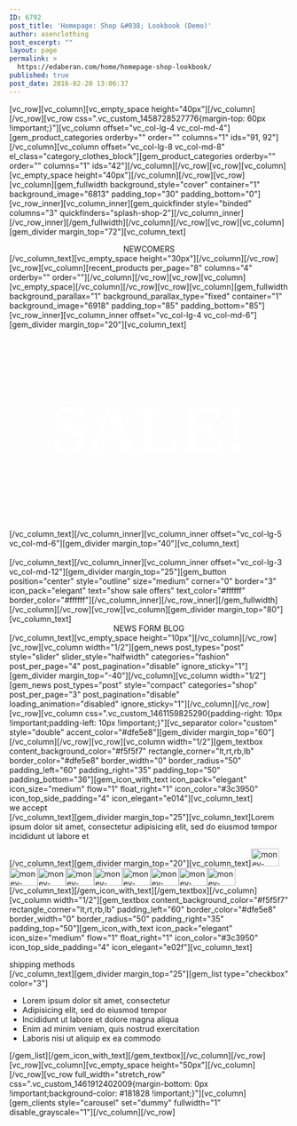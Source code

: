 ```yaml
---
ID: 6792
post_title: 'Homepage: Shop &#038; Lookbook (Demo)'
author: asenclothing
post_excerpt: ""
layout: page
permalink: >
  https://edaberan.com/home/homepage-shop-lookbook/
published: true
post_date: 2016-02-20 13:06:37
---
```

[vc_row][vc_column][vc_empty_space height="40px"][/vc_column][/vc_row][vc_row css=".vc_custom_1458728527776{margin-top: 60px !important;}"][vc_column offset="vc_col-lg-4 vc_col-md-4"][gem_product_categories orderby="" order="" columns="1" ids="91, 92"][/vc_column][vc_column offset="vc_col-lg-8 vc_col-md-8" el_class="category_clothes_block"][gem_product_categories orderby="" order="" columns="1" ids="42"][/vc_column][/vc_row][vc_row][vc_column][vc_empty_space height="40px"][/vc_column][/vc_row][vc_row][vc_column][gem_fullwidth background_style="cover" container="1" background_image="6813" padding_top="30" padding_bottom="0"][vc_row_inner][vc_column_inner][gem_quickfinder style="binded" columns="3" quickfinders="splash-shop-2"][/vc_column_inner][/vc_row_inner][/gem_fullwidth][/vc_column][/vc_row][vc_row][vc_column][gem_divider margin_top="72"][vc_column_text]
<div class="title-h1" style="text-align: center;"><span class="light">NEWCOMERS</span></div>
[/vc_column_text][vc_empty_space height="30px"][/vc_column][/vc_row][vc_row][vc_column][recent_products per_page="8" columns="4" orderby="" order=""][/vc_column][/vc_row][vc_row][vc_column][vc_empty_space][/vc_column][/vc_row][vc_row][vc_column][gem_fullwidth background_parallax="1" background_parallax_type="fixed" container="1" background_image="6918" padding_top="85" padding_bottom="85"][vc_row_inner][vc_column_inner offset="vc_col-lg-4 vc_col-md-6"][gem_divider margin_top="20"][vc_column_text]
<p style="text-align: center; font-size: 120px; font-weight: bold; color: #ffffff; font-family: 'Montserrat'; line-height: 120px;">SALE!</p>
[/vc_column_text][/vc_column_inner][vc_column_inner offset="vc_col-lg-5 vc_col-md-6"][gem_divider margin_top="40"][vc_column_text]
<div class="styled-subtitle" style="text-align: center; color: #ffffff;">Awesome Total Sale -70%Off For All
Collection During This Season!</div>
[/vc_column_text][/vc_column_inner][vc_column_inner offset="vc_col-lg-3 vc_col-md-12"][gem_divider margin_top="25"][gem_button position="center" style="outline" size="medium" corner="0" border="3" icon_pack="elegant" text="show sale offers" text_color="#ffffff" border_color="#ffffff"][/vc_column_inner][/vc_row_inner][/gem_fullwidth][/vc_column][/vc_row][vc_row][vc_column][gem_divider margin_top="80"][vc_column_text]
<div class="title-h2" style="text-align: center;"><span class="light">NEWS FORM BLOG</span></div>
[/vc_column_text][vc_empty_space height="10px"][/vc_column][/vc_row][vc_row][vc_column width="1/2"][gem_news post_types="post" style="slider" slider_style="halfwidth" categories="fashion" post_per_page="4" post_pagination="disable" ignore_sticky="1"][gem_divider margin_top="-40"][/vc_column][vc_column width="1/2"][gem_news post_types="post" style="compact" categories="shop" post_per_page="3" post_pagination="disable" loading_animation="disabled" ignore_sticky="1"][/vc_column][/vc_row][vc_row][vc_column css=".vc_custom_1461159825290{padding-right: 10px !important;padding-left: 10px !important;}"][vc_separator color="custom" style="double" accent_color="#dfe5e8"][gem_divider margin_top="60"][/vc_column][/vc_row][vc_row][vc_column width="1/2"][gem_textbox content_background_color="#f5f5f7" rectangle_corner="lt,rt,rb,lb" border_color="#dfe5e8" border_width="0" border_radius="50" padding_left="60" padding_right="35" padding_top="50" padding_bottom="36"][gem_icon_with_text icon_pack="elegant" icon_size="medium" flow="1" float_right="1" icon_color="#3c3950" icon_top_side_padding="4" icon_elegant="e014"][vc_column_text]
<div class="title-h3"><span class="light">we accept</span></div>
[/vc_column_text][gem_divider margin_top="25"][vc_column_text]Lorem ipsum dolor sit amet, consectetur adipisicing elit,
sed do eiusmod tempor incididunt ut labore et

[/vc_column_text][gem_divider margin_top="20"][vc_column_text]<img class="alignleft wp-image-6246 size-full" src="https://edaberan.com/wp-content/uploads/2016/01/money-icon-9.jpg" alt="money-icon-9" width="51" height="32" /><img class="alignleft wp-image-6244 size-full" src="https://edaberan.com/wp-content/uploads/2016/01/money-icon-8.jpg" alt="money-icon-8" width="51" height="32" /><img class="alignleft wp-image-6242 size-full" src="https://edaberan.com/wp-content/uploads/2016/01/money-icon-7.jpg" alt="money-icon-7" width="51" height="32" /><img class="alignleft wp-image-6230 size-full" src="https://edaberan.com/wp-content/uploads/2016/01/money-icon-1.jpg" alt="money-icon-1" width="51" height="32" /><img class="alignleft wp-image-6232 size-full" src="https://edaberan.com/wp-content/uploads/2016/01/money-icon-2.jpg" alt="money-icon-2" width="51" height="32" /><img class="alignleft wp-image-6240 size-full" src="https://edaberan.com/wp-content/uploads/2016/01/money-icon-6.jpg" alt="money-icon-6" width="51" height="32" /><img class="alignleft wp-image-6238 size-full" src="https://edaberan.com/wp-content/uploads/2016/01/money-icon-5.jpg" alt="money-icon-5" width="51" height="32" /><img class="alignleft wp-image-6234 size-full" src="https://edaberan.com/wp-content/uploads/2016/01/money-icon-3.jpg" alt="money-icon-3" width="51" height="32" /><img class="alignleft wp-image-6236 size-full" src="https://edaberan.com/wp-content/uploads/2016/01/money-icon-4.jpg" alt="money-icon-4" width="51" height="32" />[/vc_column_text][/gem_icon_with_text][/gem_textbox][/vc_column][vc_column width="1/2"][gem_textbox content_background_color="#f5f5f7" rectangle_corner="lt,rt,rb,lb" padding_left="60" border_color="#dfe5e8" border_width="0" border_radius="50" padding_right="35" padding_top="50"][gem_icon_with_text icon_pack="elegant" icon_size="medium" flow="1" float_right="1" icon_color="#3c3950" icon_top_side_padding="4" icon_elegant="e02f"][vc_column_text]
<div class="title-h3"><span class="light">shipping methods</span></div>
[/vc_column_text][gem_divider margin_top="25"][gem_list type="checkbox" color="3"]
<ul>
 	<li>Lorem ipsum dolor sit amet, consectetur</li>
 	<li>Adipisicing elit, sed do eiusmod tempor</li>
 	<li>Incididunt ut labore et dolore magna aliqua</li>
 	<li>Enim ad minim veniam, quis nostrud exercitation</li>
 	<li>Laboris nisi ut aliquip ex ea commodo</li>
</ul>
[/gem_list][/gem_icon_with_text][/gem_textbox][/vc_column][/vc_row][vc_row][vc_column][vc_empty_space height="50px"][/vc_column][/vc_row][vc_row full_width="stretch_row" css=".vc_custom_1461912402009{margin-bottom: 0px !important;background-color: #181828 !important;}"][vc_column][gem_clients style="carousel" set="dummy" fullwidth="1" disable_grayscale="1"][/vc_column][/vc_row]